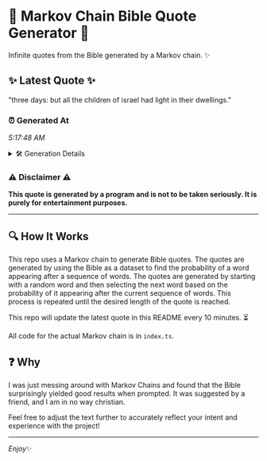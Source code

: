 # 📖 Markov Chain Bible Quote Generator 📖

Infinite quotes from the Bible generated by a Markov chain. ✨

## ✨ Latest Quote ✨
"three days: but all the children of israel had light in their dwellings."

### ⏰ Generated At
*5:17:48 AM*

<details>
    <summary>🛠️ Generation Details</summary>
    <p>
        <strong>🌱 Seed:</strong> three<br>
        <strong>🔄 Iterations:</strong> 12<br>
        <strong>📜 Context History:</strong><br>[ three ]: days:<br>[ three, days: ]: but<br>[ three, days:, but ]: all<br>[ three, days:, but, all ]: the<br>[ three, days:, but, all, the ]: children<br>[ three, days:, but, all, the, children ]: of<br>[ days:, but, all, the, children, of ]: israel<br>[ but, all, the, children, of, israel ]: had<br>[ all, the, children, of, israel, had ]: light<br>[ the, children, of, israel, had, light ]: in<br>[ children, of, israel, had, light, in ]: their<br>[ of, israel, had, light, in, their ]: dwellings.<br>
    </p>
</details>

### ⚠️ Disclaimer ⚠️
**This quote is generated by a program and is not to be taken seriously. It is purely for entertainment purposes.**

---

## 🔍 How It Works

This repo uses a Markov chain to generate Bible quotes. The quotes are generated by using the Bible as a dataset to find the probability of a word appearing after a sequence of words. The quotes are generated by starting with a random word and then selecting the next word based on the probability of it appearing after the current sequence of words. This process is repeated until the desired length of the quote is reached.

This repo will update the latest quote in this README every 10 minutes. ⏳

All code for the actual Markov chain is in `index.ts`.

## ❓ Why

I was just messing around with Markov Chains and found that the Bible surprisingly yielded good results when prompted. 
It was suggested by a friend, and I am in no way christian.

Feel free to adjust the text further to accurately reflect your intent and experience with the project!

---

*Enjoy*✨
